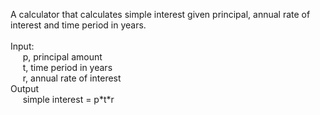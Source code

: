 A calculator that calculates simple interest given principal, annual rate of interest and time period in years.<br />
<br />
Input:<br />
&nbsp;&nbsp;&nbsp;&nbsp; p, principal amount<br />
&nbsp;&nbsp;&nbsp;&nbsp; t, time period in years<br />
&nbsp;&nbsp;&nbsp;&nbsp; r, annual rate of interest<br />
Output<br />
  &nbsp;&nbsp;&nbsp;&nbsp; simple interest = p\*t*r<br />
